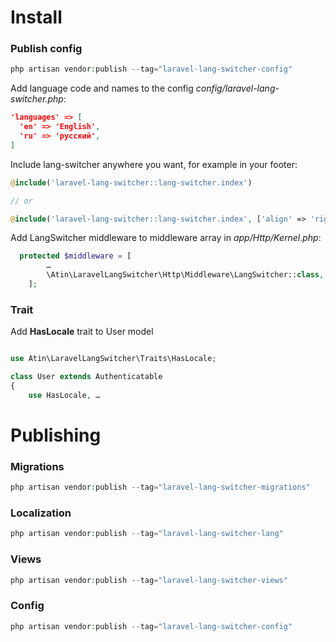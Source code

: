 # Install
### Publish config
```php
php artisan vendor:publish --tag="laravel-lang-switcher-config"
```
Add language code and names to the config *config/laravel-lang-switcher.php*:
```json
'languages' => [
  'en' => 'English',
  'ru' => 'русский',
]
```

Include lang-switcher anywhere you want, for example in your footer:
```php
@include('laravel-lang-switcher::lang-switcher.index')

// or

@include('laravel-lang-switcher::lang-switcher.index', ['align' => 'right'])
```

Add LangSwitcher middleware to middleware array in *app/Http/Kernel.php*:
```php
  protected $middleware = [
        …
        \Atin\LaravelLangSwitcher\Http\Middleware\LangSwitcher::class,
    ];
```

### Trait
Add **HasLocale** trait to User model

```php

use Atin\LaravelLangSwitcher\Traits\HasLocale;

class User extends Authenticatable
{
    use HasLocale, …
```

# Publishing
### Migrations
```php
php artisan vendor:publish --tag="laravel-lang-switcher-migrations"
```

### Localization
```php
php artisan vendor:publish --tag="laravel-lang-switcher-lang"
```

### Views
```php
php artisan vendor:publish --tag="laravel-lang-switcher-views"
```

### Config
```php
php artisan vendor:publish --tag="laravel-lang-switcher-config"
```